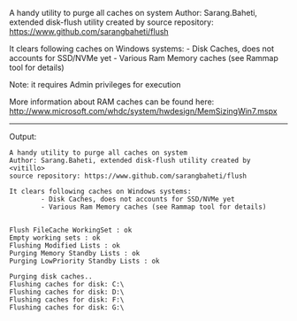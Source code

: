 
A handy utility to purge all caches on system
Author: Sarang.Baheti, extended disk-flush utility created by <vitillo>
source repository: https://www.github.com/sarangbaheti/flush

It clears following caches on Windows systems:
        - Disk Caches, does not accounts for SSD/NVMe yet
        - Various Ram Memory caches (see Rammap tool for details)

Note: it requires Admin privileges for execution

More information about RAM caches can be found here:
http://www.microsoft.com/whdc/system/hwdesign/MemSizingWin7.mspx

----------------------------------------------------------------------------------------------
Output:

```
A handy utility to purge all caches on system
Author: Sarang.Baheti, extended disk-flush utility created by <vitillo>
source repository: https://www.github.com/sarangbaheti/flush

It clears following caches on Windows systems:
        - Disk Caches, does not accounts for SSD/NVMe yet
        - Various Ram Memory caches (see Rammap tool for details)


Flush FileCache WorkingSet : ok
Empty working sets : ok
Flushing Modified Lists : ok
Purging Memory Standby Lists : ok
Purging LowPriority Standby Lists : ok

Purging disk caches..
Flushing caches for disk: C:\
Flushing caches for disk: D:\
Flushing caches for disk: F:\
Flushing caches for disk: G:\
```
